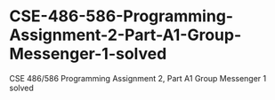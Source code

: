 # CSE-486-586-Programming-Assignment-2-Part-A1-Group-Messenger-1-solved
CSE 486/586 Programming Assignment 2, Part A1 Group Messenger 1 solved
